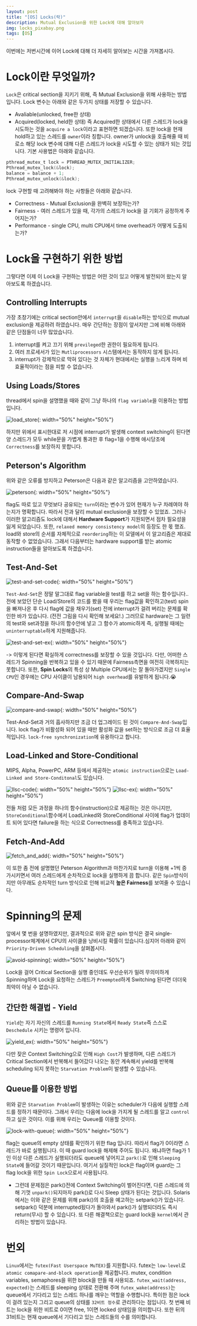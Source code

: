 ```yaml
---
layout: post
title: "[OS] Locks(락)"
description: Mutual Exclusion을 위한 Lock에 대해 알아보자
img: locks_pixabay.png
tags: [OS]
---
```


이번에는 저번시간에 이어 Lock에 대해 더 자세히 알아보는 시간을 가져봅시다.

# Lock이란 무엇일까?

`Lock`은 critical section을 지키기 위해, 즉 Mutual Exclusion을 위해 사용하는 방법입니다. Lock 변수는 아래와 같은 두가지 상태를 저장할 수 있습니다.

- Avaliable(unlocked, free한 상태)
- Acquired(locked, held한 상태)
  즉 Acquired한 상태에서 다른 스레드가 lock을 시도하는 것을 `acquire a lock`이라고 표현하면 되겠습니다. 또한 lock을 현재 hold하고 있는 스레드를 `owner`이라 칭합니다. owner가 unlock을 호출해줄 때 비로소 해당 lock 변수에 대해 다른 스레드가 lock을 시도할 수 있는 상태가 되는 것입니다. 기본 사용법은 아래와 같습니다.

```c
pthread_mutex_t lock = PTHREAD_MUTEX_INITIALIZER;
Pthread_mutex_lock(&lock);
balance = balance + 1;
Pthread_mutex_unlock(&lock);
```

lock 구현할 때 고려해봐야 하는 사항들은 아래와 같습니다.

- Correctness - Mutual Exclusion을 완벽히 보장하는가?
- Fairness - 여러 스레드가 있을 때, 각가의 스레드가 lock을 걸 기회가 공정하게 주어지는가?
- Performance - single CPU, multi CPU에서 time overhead가 어떻게 도출되는가?

# Lock을 구현하기 위한 방법

그렇다면 이제 이 Lock을 구현하는 방법은 어떤 것이 있고 어떻게 발전되어 왔는지 알아보도록 하겠습니다.

## Controlling Interrupts

가장 초창기에는 critical section안에서 `interrupt`을 `disable`하는 방식으로 mutual exclusion을 제공하려 하였습니다. 매우 간단하는 장점이 앞서지만 그에 비해 아래와 같은 단점들이 너무 많았습니다.

1. interrupt를 켜고 끄기 위해 `previleged`한 권한이 필요하게 됩니다.
2. 여러 프로세서가 있는 `Mutliprocessors` 시스템에서는 동작하지 않게 됩니다.
3. interrupt가 강제적으로 막혀 있다는 것 자체가 현대에서는 실행을 느리게 하며 비효율적이라는 점을 피할 수 없습니다.

## Using Loads/Stores

thread에서 spin을 설명했을 때와 같이 그냥 하나의 `flag variable`을 이용하는 방법입니다.

![load_store](/assets/img/os_locks/load_and_store.png){: width="50%" height="50%"}

하지만 위에서 표시한대로 저 시점에 interrupt가 발생해 context switching이 된다면 양 스레드가 모두 while문을 가볍게 통과한 후 flag=1을 수행해 애시당초에 `Correctness`를 보장하지 못합니다.

## Peterson's Algorithm

위와 같은 오류를 방지하고 Peterson은 다음과 같은 알고리즘을 고안하였습니다.

![peterson](/assets/img/os_locks/peterson_algorithm.png){: width="50%" height="50%"}

flag도 따로 있고 무엇보다 공유되는 `turn`이라는 변수가 있어 현재가 누구 차례여야 하는지가 명확합니다. 따라서 전과 달리 mutual exclusion을 보장할 수 있었죠. 그러나 이러한 알고리즘도 lock에 대해서 **Hardware Support**가 지원되면서 점차 필요성을 잃게 되었습니다. 또한, `relaxed memory consistency model`의 등장도 한 몫 했죠. load와 store의 순서를 자체적으로 `reordering`하는 이 모델에서 이 알고리즘은 제대로 동작할 수 없었습니다. 그래서 다음부터는 hardware support를 받는 atomic instruction들을 알아보도록 하겠습니다.

## Test-And-Set

![test-and-set-code](/assets/img/os_locks/test_and_set_code.png){: width="50%" height="50%"}

`Test-And-Set`은 정말 말그대로 flag variable을 test를 하고 set을 하는 함수입니다.. 전에 보았던 단순 Load/Store의 코드를 봤을 때 우리는 flag값을 확인하고(test) spin을 빠져나온 후 다시 flag에 값을 채우기(set) 전에 interrupt가 걸려 버리는 문제를 확인한 바가 있습니다. (전전 그림을 다시 확인해 보세요!.)
그러므로 hardware는 그 일련의 test와 set과정을 하나의 함수안에 넣고 그 함수가 atomic하게 즉, 실행될 때에는 `uninterruptable`하게 지원해줍니다.

![test-and-set-ex](/assets/img/os_locks/test_and_set_example.png){: width="50%" height="50%"}

-> 이렇게 된다면 확실하게 correctness를 보장할 수 있을 것입니다. 다만, 어떠한 스레드가 Spinning을 반복하고 있을 수 있기 때문에 Fairness측면을 여전히 극복하지는 못합니다. 또한, **Spin Locks**의 특성 상 Multiple CPU에서는 잘 돌아가겠지만 `Single CPU`인 경우에는 CPU 사이클이 남용되어 `high overhead`를 유발하게 됩니다.:sob:

## Compare-And-Swap

![compare-and-swap](/assets/img/os_locks/compare_and_swap.png){: width="50%" height="50%"}

Test-And-Set과 거의 흡사하지만 조금 더 업그레이드 된 것이 `Compare-And-Swap`입니다. lock flag가 비활성화 되어 있을 때만 활성화 값을 set하는 방식으로 조금 더 효율적입니다. `lock-free synchronization`에 유용하다고 합니다.

## Load-Linked and Store-Conditional

MIPS, Alpha, PowerPC, ARM 등에서 제공하는 `atomic instruction`으로는 `Load-Linked and Store-Conditonal`도 있습니다.

![llsc-code](/assets/img/os_locks/llsc_code.png){: width="50%" height="50%"}
![llsc-ex](/assets/img/os_locks/llsc_example.png){: width="50%" height="50%"}

전들 처럼 모든 과정을 하나의 함수(instruction)으로 제공하는 것은 아니지만, `StoreConditional`함수에서 LoadLinked와 StoreConditional 사이에 flag가 업데이트 되어 있다면 failure을 하는 식으로 Correctness를 충족하고 있습니다.

## Fetch-And-Add

![fetch_and_add](/assets/img/os_locks/fetch_and_add.png){: width="50%" height="50%"}

이 또한 좀 전에 설명했던 Peterson Algorithm과 마찬가지로 turn을 이용해 +1씩 증가시키면서 여러 스레드에게 순차적으로 lock을 실행하게 끔 합니다. 같은 `Spin`방식이지만 아무래도 순차적인 turn 방식으로 인해 비교적 **높은 Fairness**를 보여줄 수 있습니다.

# Spinning의 문제

앞에서 몇 번을 설명하였지만, 결과적으로 위와 같은 spin 방식은 결국 single-processor체계에서 CPU의 사이클을 낭비시킬 확률이 있습니다.심지어 아래와 같이 `Priority-Driven Scheduling`을 살펴봅시다.

![avoid-spinning](/assets/img/os_locks/avoid_spinning.png){: width="50%" height="50%"}

Lock을 걸어 Critical Section을 실행 중인데도 우선순위가 밀려 무의미하게 Spinning하며 Lock을 요청하는 스레드가 `Preempted`하게 Switching 된다면 더더욱 최악이 아닐 수 없습니다.

## 간단한 해결법 - Yield

`Yield`는 자기 자신의 스레드를 `Running State`에서 `Ready State`즉 스스로 `Deschedule` 시키는 명령어 입니다.

![yield_ex](/assets/img/os_locks/yield_example.png){: width="50%" height="50%"}

다만 잦은 Context Switching으로 인해 `High Cost`가 발생하며, 다른 스레드가 Critical Section에서 반복해서 들어갔다 나오는 동안 계속해서 yield를 반복해 scheduling 되지 못하는 `Starvation Problem`이 발생할 수 있습니다.

## Queue를 이용한 방법

위와 같은 `Starvation Problem`이 발생하는 이유는 scheduler가 다음에 실행할 스레드를 정하기 때문이다. 그래서 우리는 다음에 lock을 가지게 될 스레드를 알고 `control`하고 싶은 것이다. 이를 위해 우리는 Queue를 이용할 것이다.

![lock-with-queue](/assets/img/os_locks/lock_with_queue.png){: width="50%" height="50%"}

flag는 queue의 empty 상태를 확인하기 위한 flag 입니다. 따라서 flag가 0이라면 스레드가 바로 실행됩니다. 이 때 guard lock을 해제해 주어도 됩니다. 왜냐하면 flag가 1인 이상 다른 스레드가 실행되더라도 queue에 넣어지고 `park()`로 인해 `Sleeping State`에 들어갈 것이기 때문입니다. 여기서 실질적인 lock은 flag이며 guard는 그 flag lock을 위한 `Spin Lock`으로서 사용됩니다.

- 그런데 문제점은 park()전에 Context Switching이 벌어진다면, 다른 스레드에 의해 기껏 `unpark()`되지마자 park()로 다시 Sleep 상태가 된다는 것입니다. Solaris에서는 이와 같은 문제를 위해 park()의 호출을 예고하는 setpark()가 있습니다. setpark() 덕분에 interrupted됬다가 돌아와서 park()가 실행되더라도 즉시 return(무시) 할 수 있습니다. 또 다른 해결책으로는 guard lock을 `kernel`에서 관리하는 방법이 있습니다.

# 번외

`Linux`에서는 `futex(Fast Userspace MuTEX)`를 지원합니다. futex는 `low-level`로 `atomic comapare-and-block operation`을 제공합니다. mutex, condition variables, semaphores을 위한 block을 만들 때 사용되죠. `futex_wait(address, expected)`는 스레드를 sleeping 상태로 전환해 주며 `futex_wake(address)`는 queue에서 기다리고 있는 스레드 하나를 깨우는 역할을 수행합니다. 특이한 점은 lock이 걸려 있는지 그리고 queue의 상태를 `32비트 정수`로 관리하다는 점입니다. 첫 번째 비트는 lock을 위한 비트로 0이면 free, 1이면 locked 상태임을 의미합니다. 또한 뒤의 31비트는 현재 queue에서 기다리고 있는 스레드들의 수를 의미합니다.
